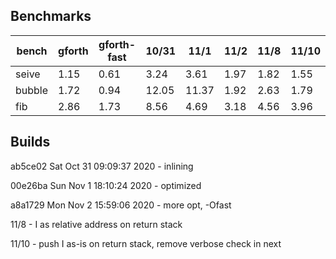 ## Benchmarks

bench | gforth | gforth-fast | 10/31 | 11/1 | 11/2 | 11/8 | 11/10
--- | ------| ---- | --- | --- | --- | --- | ---
seive | 1.15 | 0.61 | 3.24 | 3.61 | 1.97 | 1.82 | 1.55
bubble | 1.72 | 0.94 | 12.05 | 11.37 | 1.92 | 2.63 | 1.79
fib | 2.86 | 1.73 | 8.56 | 4.69 | 3.18 | 4.56 | 3.96

## Builds

ab5ce02 Sat Oct 31 09:09:37 2020 - inlining

00e26ba Sun Nov 1 18:10:24 2020 - optimized

a8a1729 Mon Nov 2 15:59:06 2020 - more opt, -Ofast

11/8 - I as relative address on return stack

11/10 - push I as-is on return stack, remove verbose check in next
